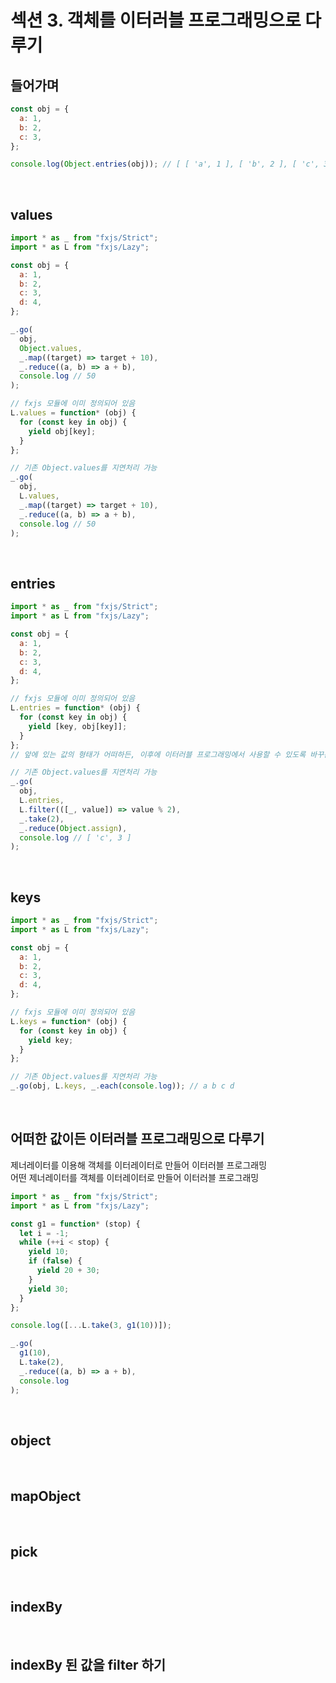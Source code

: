# 섹션 3. 객체를 이터러블 프로그래밍으로 다루기

## 들어가며

```javascript
const obj = {
  a: 1,
  b: 2,
  c: 3,
};

console.log(Object.entries(obj)); // [ [ 'a', 1 ], [ 'b', 2 ], [ 'c', 3 ] ]
```

<br/>

## values

```javascript
import * as _ from "fxjs/Strict";
import * as L from "fxjs/Lazy";

const obj = {
  a: 1,
  b: 2,
  c: 3,
  d: 4,
};

_.go(
  obj,
  Object.values,
  _.map((target) => target + 10),
  _.reduce((a, b) => a + b),
  console.log // 50
);

// fxjs 모듈에 이미 정의되어 있음
L.values = function* (obj) {
  for (const key in obj) {
    yield obj[key];
  }
};

// 기존 Object.values를 지연처리 가능
_.go(
  obj,
  L.values,
  _.map((target) => target + 10),
  _.reduce((a, b) => a + b),
  console.log // 50
);
```

<br/>

## entries

```javascript
import * as _ from "fxjs/Strict";
import * as L from "fxjs/Lazy";

const obj = {
  a: 1,
  b: 2,
  c: 3,
  d: 4,
};

// fxjs 모듈에 이미 정의되어 있음
L.entries = function* (obj) {
  for (const key in obj) {
    yield [key, obj[key]];
  }
};
// 앞에 있는 값의 형태가 어떠하든, 이후에 이터러블 프로그래밍에서 사용할 수 있도록 바꾸는데에 의의가 있음.

// 기존 Object.values를 지연처리 가능
_.go(
  obj,
  L.entries,
  L.filter(([_, value]) => value % 2),
  _.take(2),
  _.reduce(Object.assign),
  console.log // [ 'c', 3 ]
);
```

<br/>

## keys

```javascript
import * as _ from "fxjs/Strict";
import * as L from "fxjs/Lazy";

const obj = {
  a: 1,
  b: 2,
  c: 3,
  d: 4,
};

// fxjs 모듈에 이미 정의되어 있음
L.keys = function* (obj) {
  for (const key in obj) {
    yield key;
  }
};

// 기존 Object.values를 지연처리 가능
_.go(obj, L.keys, _.each(console.log)); // a b c d
```

<br/>

## 어떠한 값이든 이터러블 프로그래밍으로 다루기

제너레이터를 이용해 객체를 이터레이터로 만들어 이터러블 프로그래밍<br/>
어떤 제너레이터를 객체를 이터레이터로 만들어 이터러블 프로그래밍

```javascript
import * as _ from "fxjs/Strict";
import * as L from "fxjs/Lazy";

const g1 = function* (stop) {
  let i = -1;
  while (++i < stop) {
    yield 10;
    if (false) {
      yield 20 + 30;
    }
    yield 30;
  }
};

console.log([...L.take(3, g1(10))]);

_.go(
  g1(10),
  L.take(2),
  _.reduce((a, b) => a + b),
  console.log
);
```

<br/>

## object

<br/>

## mapObject

<br/>

## pick

<br/>

## indexBy

<br/>

## indexBy 된 값을 filter 하기

<br/>
